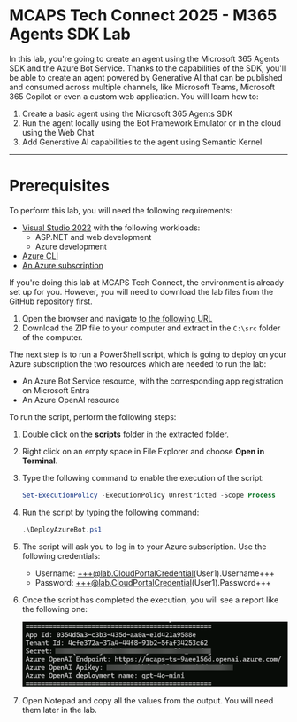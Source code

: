 # MCAPS Tech Connect 2025 - M365 Agents SDK Lab

In this lab, you're going to create an agent using the Microsoft 365 Agents SDK and the Azure Bot Service. Thanks to the capabilities of the SDK, you'll be able to create an agent powered by Generative AI that can be published and consumed across multiple channels, like Microsoft Teams, Microsoft 365 Copilot or even a custom web application.
You will learn how to:

1. Create a basic agent using the Microsoft 365 Agents SDK
2. Run the agent locally using the Bot Framework Emulator or in the cloud using the Web Chat
3. Add Generative AI capabilities to the agent using Semantic Kernel

---

# Prerequisites
To perform this lab, you will need the following requirements:

- [Visual Studio 2022](https://visualstudio.microsoft.com/vs/) with the following workloads:
  - ASP.NET and web development
  - Azure development
- [Azure CLI](https://docs.microsoft.com/cli/azure/install-azure-cli)
- [An Azure subscription](https://azure.microsoft.com/)

If you're doing this lab at MCAPS Tech Connect, the environment is already set up for you. However, you will need to download the lab files from the GitHub repository first.

1. Open the browser and navigate [to the following URL](https://github.com/microsoft/MCAPSTechConnect2024-lab214/archive/refs/heads/main.zip)
2. Download the ZIP file to your computer and extract in the `C:\src` folder of the computer.

The next step is to run a PowerShell script, which is going to deploy on your Azure subscription the two resources which are needed to run the lab:

- An Azure Bot Service resource, with the corresponding app registration on Microsoft Entra
- An Azure OpenAI resource

To run the script, perform the following steps:

1. Double click on the **scripts** folder in the extracted folder.
2. Right click on an empty space in File Explorer and choose **Open in Terminal**.
3. Type the following command to enable the execution of the script:

    ```powershell
    Set-ExecutionPolicy -ExecutionPolicy Unrestricted -Scope Process
    ```
4. Run the script by typing the following command:

    ```powershell
    .\DeployAzureBot.ps1
    ```

5. The script will ask you to log in to your Azure subscription. Use the following credentials:

    - Username: +++@lab.CloudPortalCredential(User1).Username+++
    - Password: +++@lab.CloudPortalCredential(User1).Password+++

6. Once the script has completed the execution, you will see a report like the following one:

    ![The output of the PowerShell script](media/pre-script-output.png)

7. Open Notepad and copy all the values from the output. You will need them later in the lab.


